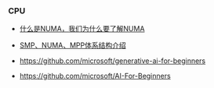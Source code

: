 





### CPU

- [什么是NUMA，我们为什么要了解NUMA](https://zhuanlan.zhihu.com/p/643610982)
- [SMP、NUMA、MPP体系结构介绍](https://zhuanlan.zhihu.com/p/549136198)



- https://github.com/microsoft/generative-ai-for-beginners
- https://github.com/microsoft/AI-For-Beginners
